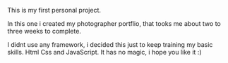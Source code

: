 This is my first personal project.

In this one i created my photographer portflio, that tooks me about two to three weeks to complete.

I didnt use any framework, i decided this just to keep training my basic skills. Html Css and JavaScript. 
It has no magic, i hope you like it :)

